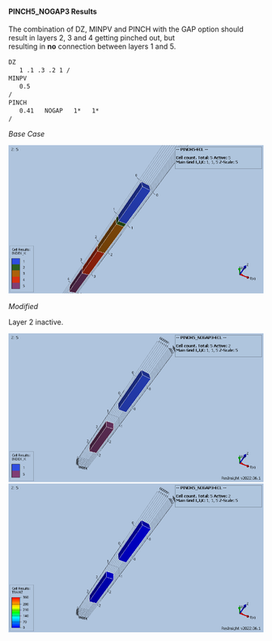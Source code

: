 #### PINCH5_NOGAP3 Results
The combination of DZ, MINPV and PINCH with the GAP option should result in layers 2, 3 and 4 getting pinched out, but  
resulting in **no** connection between layers 1 and 5.        

```
DZ
   1 .1 .3 .2 1 /
MINPV
   0.5
/
PINCH
   0.41   NOGAP   1*   1*
/
```
_Base Case_

![](ECL/PINCH5_ECL_INDEX.png)

_Modified_

Layer 2 inactive. 

![](ECL/PINCH5_NOGAP3_ECL_INDEX.png)
![](ECL/PINCH5_NOGAP3_ECL_TRANZ.png)
                                   